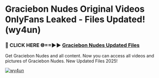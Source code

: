 # Graciebon Nudes Original Videos 0nlyFans Leaked - Files Updated! (wy4un)

<h3>🔴 CLICK HERE 🌐==►► <a href="https://tinyurl.com/yrmya6cz" rel="nofollow">Graciebon Nudes Updated Files</a></h3>

Get Graciebon Nudes and all content. Now you can access all videos and pictures of Graciebon Nudes. New Updated Files 2025!

[![wy4un](https://i.imgur.com/FMdXYCs.gif)](https://tinyurl.com/yrmya6cz)
